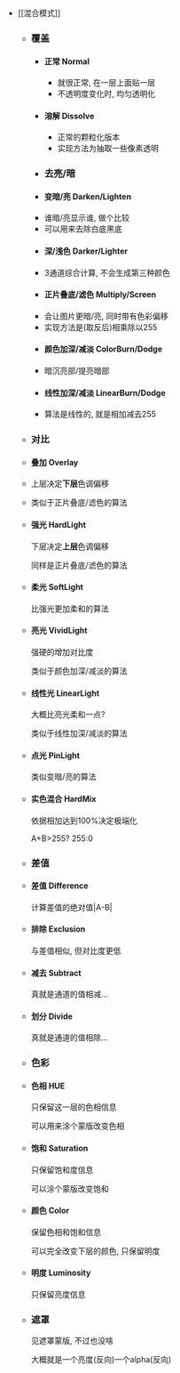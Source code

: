 - [[混合模式]]
	- ### 覆盖
		- #### 正常 Normal
			- 就很正常, 在一层上面贴一层
			- 不透明度变化时, 均匀透明化
		- #### 溶解 Dissolve
			- 正常的颗粒化版本
			- 实现方法为抽取一些像素透明
		- ### 去亮/暗
		- #### 变暗/亮 Darken/Lighten
		- 谁暗/亮显示谁, 做个比较
		- 可以用来去除白底黑底
		- #### 深/浅色 Darker/Lighter
		- 3通道综合计算, 不会生成第三种颜色
		- #### 正片叠底/滤色 Multiply/Screen
		- 会让图片更暗/亮, 同时带有色彩偏移
		- 实现方法是(取反后)相乘除以255
		- #### 颜色加深/减淡 ColorBurn/Dodge
		- 暗沉亮部/提亮暗部
		- #### 线性加深/减淡 LinearBurn/Dodge
		- 算法是线性的, 就是相加减去255
	- ### 对比
	- #### 叠加 Overlay
	- 上层决定**下层**色调偏移
	- 类似于正片叠底/滤色的算法
	- #### 强光 HardLight
	  
	  下层决定**上层**色调偏移
	  
	  同样是正片叠底/滤色的算法
	- #### 柔光 SoftLight
	  
	  比强光更加柔和的算法
	- #### 亮光 VividLight
	  
	  强硬的增加对比度
	  
	  类似于颜色加深/减淡的算法
	- #### 线性光 LinearLight
	  
	  大概比亮光柔和一点?
	  
	  类似于线性加深/减淡的算法
	- #### 点光 PinLight
	  
	  类似变暗/亮的算法
	- #### 实色混合 HardMix
	  
	  依据相加达到100%决定极端化
	  
	  A+B>255? 255:0
	- ### 差值
	- #### 差值 Difference
	  
	  计算差值的绝对值|A-B|
	- #### 排除 Exclusion
	  
	  与差值相似, 但对比度更低
	- #### 减去 Subtract
	  
	  真就是通道的值相减…
	- #### 划分 Divide
	  
	  真就是通道的值相除…
	- ### 色彩
	- #### 色相 HUE
	  
	  只保留这一层的色相信息
	  
	  可以用来涂个蒙版改变色相
	- #### 饱和 Saturation
	  
	  只保留饱和度信息
	  
	  可以涂个蒙版改变饱和
	- #### 颜色 Color
	  
	  保留色相和饱和信息
	  
	  可以完全改变下层的颜色, 只保留明度
	- #### 明度 Luminosity
	  
	  只保留亮度信息
	- ### 遮罩
	  
	  见遮罩蒙版, 不过也没啥
	  
	  大概就是一个亮度(反向)一个alpha(反向)